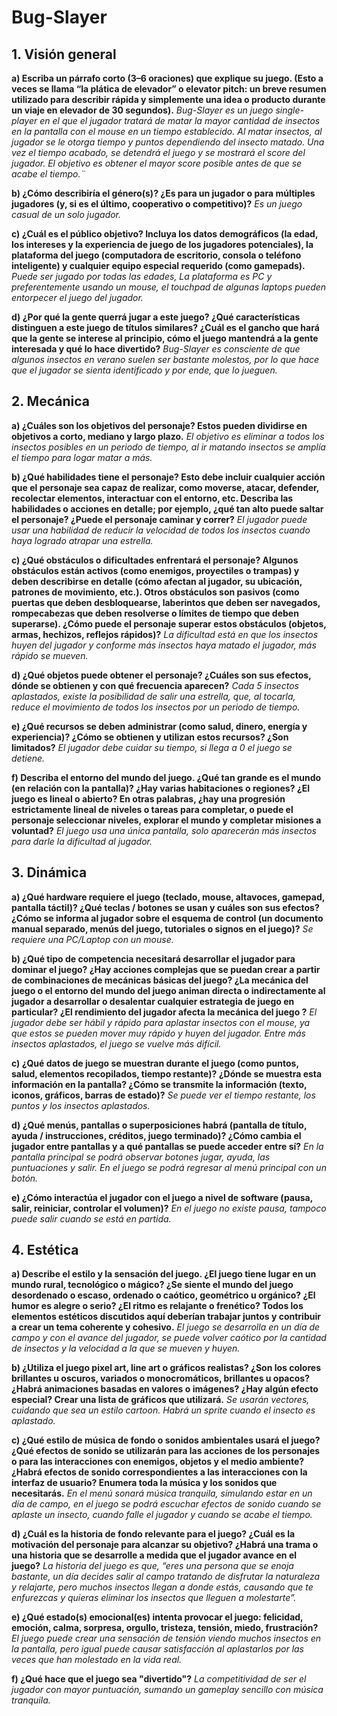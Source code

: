 # Bug-Slayer

## 1. Visión general 
**a) Escriba un párrafo corto (3–6 oraciones) que explique su juego. (Esto a veces se llama “la plática de elevador” o elevator pitch: un breve resumen utilizado para describir rápida y simplemente una idea o producto durante un viaje en elevador de 30 segundos).**
*Bug-Slayer es un juego single-player en el que el jugador tratará de matar la mayor cantidad de insectos en la pantalla con el mouse en un tiempo establecido. Al matar insectos, al jugador se le otorga tiempo y puntos dependiendo del insecto matado. Una vez el tiempo acabado, se detendrá el juego y se mostrará el score del jugador. El objetivo es obtener el mayor score posible antes de que se acabe el tiempo.¨*

**b) ¿Cómo describiría el género(s)? ¿Es para un jugador o para múltiples jugadores (y, si es el último, cooperativo o competitivo)?**
*Es un juego casual de un solo jugador.*

**c) ¿Cuál es el público objetivo? Incluya los datos demográficos (la edad, los intereses y la experiencia de juego de los jugadores potenciales), la plataforma del juego (computadora de escritorio, consola o teléfono inteligente) y cualquier equipo especial requerido (como gamepads).**
*Puede ser jugado por todas las edades, La plataforma es PC y preferentemente usando un mouse, el touchpad de algunas laptops pueden entorpecer el juego del jugador.*

**d) ¿Por qué la gente querrá jugar a este juego? ¿Qué características distinguen a este juego de títulos similares? ¿Cuál es el gancho que hará que la gente se interese al principio, cómo el juego mantendrá a la gente interesada y qué lo hace divertido?**
*Bug-Slayer es consciente de que algunos insectos en verano suelen ser bastante molestos, por lo que hace que el jugador se sienta identificado y por ende, que lo jueguen.*

## 2. Mecánica 
**a) ¿Cuáles son los objetivos del personaje? Estos pueden dividirse en objetivos a corto, mediano y largo plazo.**
*El objetivo es eliminar a todos los insectos posibles en un periodo de tiempo, al ir matando insectos se amplía el tiempo para logar matar a más.*

**b) ¿Qué habilidades tiene el personaje? Esto debe incluir cualquier acción que el personaje sea capaz de realizar, como moverse, atacar, defender, recolectar elementos, interactuar con el entorno, etc. Describa las habilidades o acciones en detalle; por ejemplo, ¿qué tan alto puede saltar el personaje? ¿Puede el personaje caminar y correr?**
*El jugador puede usar una habilidad de reducir la velocidad de todos los insectos cuando haya logrado atrapar una estrella.*

**c) ¿Qué obstáculos o dificultades enfrentará el personaje? Algunos obstáculos están activos (como enemigos, proyectiles o trampas) y deben describirse en detalle (cómo afectan al jugador, su ubicación, patrones de movimiento, etc.). Otros obstáculos son pasivos (como puertas que deben desbloquearse, laberintos que deben ser navegados, rompecabezas que deben resolverse o límites de tiempo que deben superarse). ¿Cómo puede el personaje superar estos obstáculos (objetos, armas, hechizos, reflejos rápidos)?**
*La dificultad está en que los insectos huyen del jugador y conforme más insectos haya matado el jugador, más rápido se mueven.*

**d) ¿Qué objetos puede obtener el personaje? ¿Cuáles son sus efectos, dónde se obtienen y con qué frecuencia aparecen?**
*Cada 5 insectos aplastados, existe la posibilidad de salir una estrella, que, al tocarla, reduce el movimiento de todos los insectos por un periodo de tiempo.*

**e) ¿Qué recursos se deben administrar (como salud, dinero, energía y experiencia)? ¿Cómo se obtienen y utilizan estos recursos? ¿Son limitados?**
*El jugador debe cuidar su tiempo, si llega a 0 el juego se detiene.*

**f) Describa el entorno del mundo del juego. ¿Qué tan grande es el mundo (en relación con la pantalla)? ¿Hay varias habitaciones o regiones? ¿El juego es lineal o abierto? En otras palabras, ¿hay una progresión estrictamente lineal de niveles o tareas para completar, o puede el personaje seleccionar niveles, explorar el mundo y completar misiones a voluntad?**
*El juego usa una única pantalla, solo aparecerán más insectos para darle la dificultad al jugador.*

## 3. Dinámica 
**a) ¿Qué hardware requiere el juego (teclado, mouse, altavoces, gamepad, pantalla táctil)? ¿Qué teclas / botones se usan y cuáles son sus efectos? ¿Cómo se informa al jugador sobre el esquema de control (un documento manual separado, menús del juego, tutoriales o signos en el juego)?**
*Se requiere una PC/Laptop con un mouse.*

**b) ¿Qué tipo de competencia necesitará desarrollar el jugador para dominar el juego? ¿Hay acciones complejas que se puedan crear a partir de combinaciones de mecánicas básicas del juego? ¿La mecánica del juego o el entorno del mundo del juego animan directa o indirectamente al jugador a desarrollar o desalentar cualquier estrategia de juego en particular? ¿El rendimiento del jugador afecta la mecánica del juego ?**
*El jugador debe ser hábil y rápido para aplastar insectos con el mouse, ya que estos se pueden mover muy rápido y huyen del jugador. Entre más insectos aplastados, el juego se vuelve más difícil.*

**c) ¿Qué datos de juego se muestran durante el juego (como puntos, salud, elementos recopilados, tiempo restante)? ¿Dónde se muestra esta información en la pantalla? ¿Cómo se transmite la información (texto, iconos, gráficos, barras de estado)?**
*Se puede ver el tiempo restante, los puntos y los insectos aplastados.*

**d) ¿Qué menús, pantallas o superposiciones habrá (pantalla de título, ayuda / instrucciones, créditos, juego terminado)? ¿Cómo cambia el jugador entre pantallas y a qué pantallas se puede acceder entre sí?**
*En la pantalla principal se podrá observar botones jugar, ayuda, las puntuaciones y salir. En el juego se podrá regresar al menú principal con un botón.*

**e) ¿Cómo interactúa el jugador con el juego a nivel de software (pausa, salir, reiniciar, controlar el volumen)?**
*En el juego no existe pausa, tampoco puede salir cuando se está en partida.*

## 4. Estética 

**a) Describe el estilo y la sensación del juego. ¿El juego tiene lugar en un mundo rural, tecnológico o mágico? ¿Se siente el mundo del juego desordenado o escaso, ordenado o caótico, geométrico u orgánico? ¿El humor es alegre o serio? ¿El ritmo es relajante o frenético? Todos los elementos estéticos discutidos aquí deberían trabajar juntos y contribuir a crear un tema coherente y cohesivo.**
*El juego se desarrolla en un día de campo y con el avance del jugador, se puede volver caótico por la cantidad de insectos y la velocidad a la que se mueven y huyen.*

**b) ¿Utiliza el juego pixel art, line art o gráficos realistas? ¿Son los colores brillantes u oscuros, variados o monocromáticos, brillantes u opacos? ¿Habrá animaciones basadas en valores o imágenes? ¿Hay algún efecto especial? Crear una lista de gráficos que utilizará.**
*Se usarán vectores, cuidando que sea un estilo cartoon. Habrá un sprite cuando el insecto es aplastado.*

**c) ¿Qué estilo de música de fondo o sonidos ambientales usará el juego? ¿Qué efectos de sonido se utilizarán para las acciones de los personajes o para las interacciones con enemigos, objetos y el medio ambiente? ¿Habrá efectos de sonido correspondientes a las interacciones con la interfaz de usuario? Enumera toda la música y los sonidos que necesitarás.**
*En el menú sonará música tranquila, simulando estar en un día de campo, en el juego se podrá escuchar efectos de sonido cuando se aplaste un insecto, cuando falle el jugador y cuando se acabe el tiempo.*

**d) ¿Cuál es la historia de fondo relevante para el juego? ¿Cuál es la motivación del personaje para alcanzar su objetivo? ¿Habrá una trama o una historia que se desarrolle a medida que el jugador avance en el juego?**
*La historia del juego es que, “eres una persona que se enoja bastante, un día decides salir al campo tratando de disfrutar la naturaleza y relajarte, pero muchos insectos llegan a donde estás, causando que te enfurezcas y quieras eliminar los insectos que lleguen a molestarte”.*

**e) ¿Qué estado(s) emocional(es) intenta provocar el juego: felicidad, emoción, calma, sorpresa, orgullo, tristeza, tensión, miedo, frustración?**
*El juego puede crear una sensación de tensión viendo muchos insectos en la pantalla, pero igual puede causar satisfacción al aplastarlos por las veces que han molestado en la vida real.*

**f) ¿Qué hace que el juego sea "divertido"?**
*La competitividad de ser el jugador con mayor puntuación, sumando un gameplay sencillo con música tranquila.*




